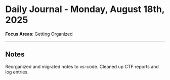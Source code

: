 # Daily Journal - Monday, August 18th, 2025

**Focus Areas**: Getting Organized

---

## Notes

Reorganized and migrated notes to vs-code. Cleaned up CTF reports and log entries.